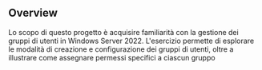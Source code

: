 ## Overview
Lo scopo di questo progetto è acquisire familiarità con la gestione dei gruppi di utenti in Windows Server 2022. L'esercizio permette di esplorare le modalità di creazione e configurazione dei gruppi di utenti, oltre a illustrare come assegnare permessi specifici a ciascun gruppo
